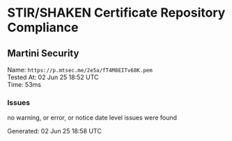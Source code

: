 # STIR/SHAKEN Certificate Repository Compliance

## Martini Security

Name: `https://p.mtsec.me/2e5a/fT4M8EITv68K.pem`\
Tested At: 02 Jun 25 18:52 UTC\
Time: 53ms

### Issues

no warning, or error, or notice date level issues were found

Generated: 02 Jun 25 18:58 UTC
